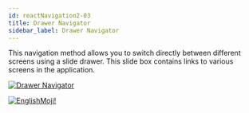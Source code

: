 ```yaml
---
id: reactNavigation2-03
title: Drawer Navigator
sidebar_label: Drawer Navigator
---
```


This navigation method allows you to switch directly between different screens using a slide drawer. This slide box contains links to various screens in the application.

[![Drawer Navigator](/img/rn2/03.gif)](https://youtu.be/x1BkWHncx10)

[![EnglishMoji!](/img/logo/NeuroCoder.png)](https://vk.com/neurocoder)
